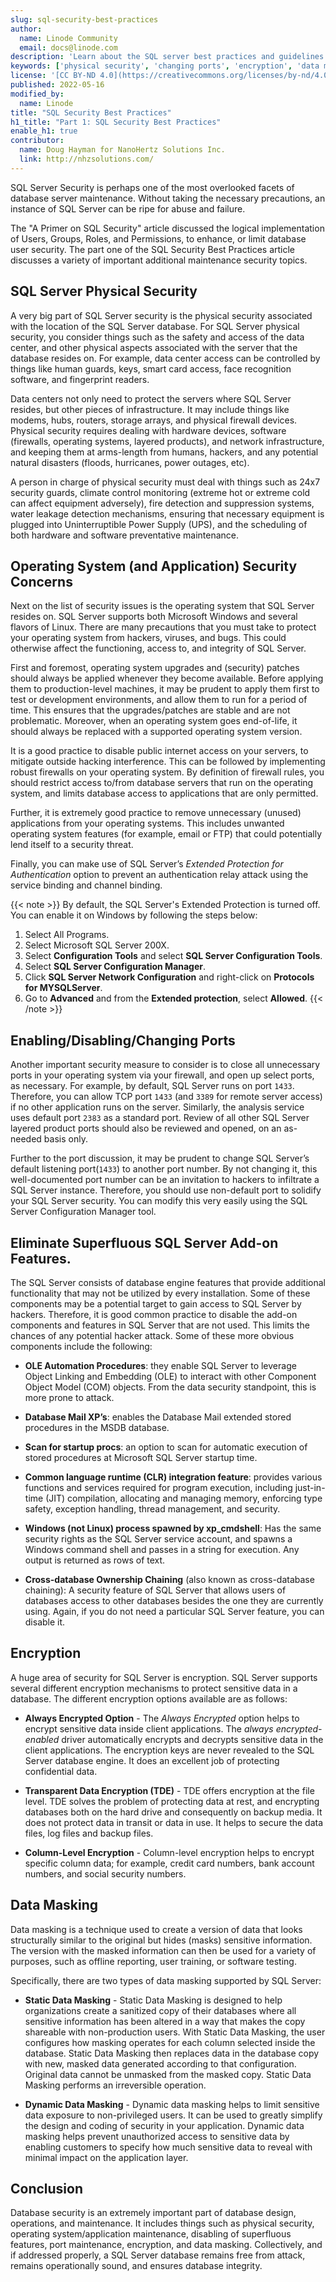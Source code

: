 ```yaml
---
slug: sql-security-best-practices
author:
  name: Linode Community
  email: docs@linode.com
description: 'Learn about the SQL server best practices and guidelines that help maintain the security of your applications.'
keywords: ['physical security', 'changing ports', 'encryption', 'data masking']
license: '[CC BY-ND 4.0](https://creativecommons.org/licenses/by-nd/4.0)'
published: 2022-05-16
modified_by:
  name: Linode
title: "SQL Security Best Practices"
h1_title: "Part 1: SQL Security Best Practices"
enable_h1: true
contributor:
  name: Doug Hayman for NanoHertz Solutions Inc.
  link: http://nhzsolutions.com/
---
```


SQL Server Security is perhaps one of the most overlooked facets of database server maintenance. Without taking the necessary precautions, an instance of SQL Server can be ripe for abuse and failure.

The "A Primer on SQL Security" article discussed the logical implementation of Users, Groups, Roles, and Permissions, to enhance, or limit database user security. The part one of the SQL Security Best Practices article discusses a variety of important additional maintenance security topics.

## SQL Server Physical Security

A very big part of SQL Server security is the physical security associated with the location of the SQL Server database. For SQL Server physical security, you consider things such as the safety and access of the data center, and other physical aspects associated with the server that the database resides on. For example, data center access can be controlled by things like human guards, keys, smart card access, face recognition software, and fingerprint readers.

Data centers not only need to protect the servers where SQL Server resides, but other pieces of infrastructure. It may include things like modems, hubs, routers, storage arrays, and physical firewall devices. Physical security requires dealing with hardware devices, software (firewalls, operating systems, layered products), and network infrastructure, and keeping them at arms-length from humans, hackers, and any potential natural disasters (floods, hurricanes, power outages, etc).

A person in charge of physical security must deal with things such as 24x7 security guards, climate control monitoring (extreme hot or extreme cold can affect equipment adversely), fire detection and suppression systems, water leakage detection mechanisms, ensuring that necessary equipment is plugged into Uninterruptible Power Supply (UPS), and the scheduling of both hardware and software preventative maintenance.

## Operating System (and Application) Security Concerns

Next on the list of security issues is the operating system that SQL Server resides on. SQL Server supports both Microsoft Windows and several flavors of Linux. There are many precautions that you must take to protect your operating system from hackers, viruses, and bugs. This could otherwise affect the functioning, access to, and integrity of SQL Server.

First and foremost, operating system upgrades and (security) patches should always be applied whenever they become available. Before applying them to production-level machines, it may be prudent to apply them first to test or development environments, and allow them to run for a period of time. This ensures that the upgrades/patches are stable and are not problematic. Moreover, when an operating system goes end-of-life, it should always be replaced with a supported operating system version.

It is a good practice to disable public internet access on your servers, to mitigate outside hacking interference. This can be followed by implementing robust firewalls on your operating system. By definition of firewall rules, you should restrict access to/from database servers that run on the operating system, and limits database access to applications that are only permitted.

Further, it is extremely good practice to remove unnecessary (unused) applications from your operating systems. This includes unwanted operating system features (for example, email or FTP) that could potentially lend itself to a security threat.

Finally, you can make use of SQL Server’s *Extended Protection for Authentication* option to prevent an authentication relay attack using the service binding and channel binding.

{{< note >}}
By default, the SQL Server's Extended Protection is turned off. You can enable it on Windows by following the steps below:
1. Select All Programs.
1. Select Microsoft SQL Server 200X.
1. Select **Configuration Tools** and select **SQL Server Configuration Tools**.
1. Select **SQL Server Configuration Manager**.
1. Click **SQL Server Network Configuration** and right-click on **Protocols for MYSQLServer**.
1. Go to **Advanced** and from the **Extended protection**, select **Allowed**.
{{< /note >}}

## Enabling/Disabling/Changing Ports

Another important security measure to consider is to close all unnecessary ports in your operating system via your firewall, and open up select ports, as necessary. For example, by default, SQL Server runs on port `1433`. Therefore, you can allow TCP port `1433` (and `3389` for remote server access) if no other application runs on the server. Similarly, the analysis service uses default port `2383` as a standard port. Review of all other SQL Server layered product ports should also be reviewed and opened, on an as-needed basis only.

Further to the port discussion, it may be prudent to change SQL Server’s default listening port(`1433`) to another port number. By not changing it, this well-documented port number can be an invitation to hackers to infiltrate a SQL Server instance. Therefore, you should use non-default port to solidify your SQL Server security. You can modify this very easily using the SQL Server Configuration Manager tool.

## Eliminate Superfluous SQL Server Add-on Features.

The SQL Server consists of database engine features that provide additional functionality that may not be utilized by every installation. Some of these components may be a potential target to gain access to SQL Server by hackers. Therefore, it is good common practice to disable the add-on components and features in SQL Server that are not used. This limits the chances of any potential hacker attack. Some of these more obvious components include the following:

- **OLE Automation Procedures**: they enable SQL Server to leverage Object Linking and Embedding (OLE) to interact with other Component Object Model (COM) objects. From the data security standpoint, this is more prone to attack.

- **Database Mail XP’s**: enables the Database Mail extended stored procedures in the MSDB database.

- **Scan for startup procs**: an option to scan for automatic execution of stored procedures at Microsoft SQL Server startup time.

- **Common language runtime (CLR) integration feature**: provides various functions and services required for program execution, including just-in-time (JIT) compilation, allocating and managing memory, enforcing type safety, exception handling, thread management, and security.

- **Windows (not Linux) process spawned by xp_cmdshell**: Has the same security rights as the SQL Server service account, and spawns a Windows command shell and passes in a string for execution. Any output is returned as rows of text.

- **Cross-database Ownership Chaining**  (also known as cross-database chaining): A security feature of SQL Server that allows users of databases access to other databases besides the one they are currently using. Again, if you do not need a particular SQL Server feature, you can disable it.

## Encryption

A huge area of security for SQL Server is encryption. SQL Server supports several different encryption mechanisms to protect sensitive data in a database. The different encryption options available are as follows:

- **Always Encrypted Option** - The *Always Encrypted* option helps to encrypt sensitive data inside client applications. The *always encrypted-enabled* driver automatically encrypts and decrypts sensitive data in the client applications. The encryption keys are never revealed to the SQL Server database engine. It does an excellent job of protecting confidential data.

- **Transparent Data Encryption (TDE)** - TDE offers encryption at the file level. TDE solves the problem of protecting data at rest, and encrypting databases both on the hard drive and consequently on backup media. It does not protect data in transit or data in use. It helps to secure the data files, log files and backup files.

- **Column-Level Encryption** - Column-level encryption helps to encrypt specific column data; for example, credit card numbers, bank account numbers, and social security numbers.

## Data Masking

Data masking is a technique used to create a version of data that looks structurally similar to the original but hides (masks) sensitive information. The version with the masked information can then be used for a variety of purposes, such as offline reporting, user training, or software testing.

Specifically, there are two types of data masking supported by SQL Server:

- **Static Data Masking** - Static Data Masking is designed to help organizations create a sanitized copy of their databases where all sensitive information has been altered in a way that makes the copy shareable with non-production users. With Static Data Masking, the user configures how masking operates for each column selected inside the database. Static Data Masking then replaces data in the database copy with new, masked data generated according to that configuration. Original data cannot be unmasked from the masked copy. Static Data Masking performs an irreversible operation.

- **Dynamic Data Masking** - Dynamic data masking helps to limit sensitive data exposure to non-privileged users. It can be used to greatly simplify the design and coding of security in your application. Dynamic data masking helps prevent unauthorized access to sensitive data by enabling customers to specify how much sensitive data to reveal with minimal impact on the application layer.

## Conclusion

Database security is an extremely important part of database design, operations, and maintenance. It includes things such as physical security, operating system/application maintenance, disabling of superfluous features, port maintenance, encryption, and data masking. Collectively, and if addressed properly, a SQL Server database remains free from attack, remains operationally sound, and ensures database integrity.
